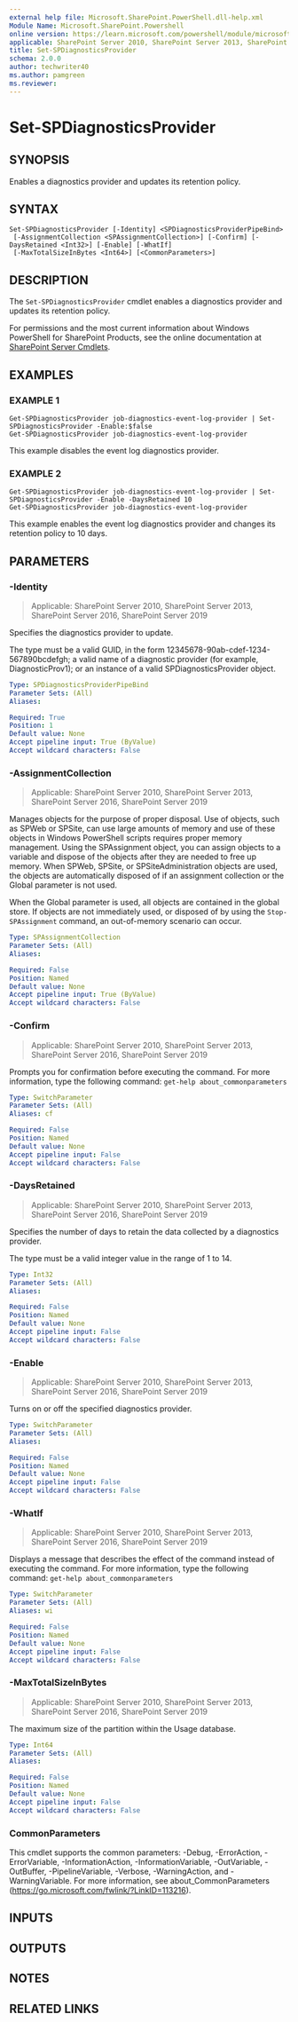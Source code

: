 ```yaml
---
external help file: Microsoft.SharePoint.PowerShell.dll-help.xml
Module Name: Microsoft.SharePoint.Powershell
online version: https://learn.microsoft.com/powershell/module/microsoft.sharepoint.powershell/set-spdiagnosticsprovider
applicable: SharePoint Server 2010, SharePoint Server 2013, SharePoint Server 2016, SharePoint Server 2019
title: Set-SPDiagnosticsProvider
schema: 2.0.0
author: techwriter40
ms.author: pamgreen
ms.reviewer:
---
```


# Set-SPDiagnosticsProvider

## SYNOPSIS
Enables a diagnostics provider and updates its retention policy.

## SYNTAX

```
Set-SPDiagnosticsProvider [-Identity] <SPDiagnosticsProviderPipeBind>
 [-AssignmentCollection <SPAssignmentCollection>] [-Confirm] [-DaysRetained <Int32>] [-Enable] [-WhatIf]
 [-MaxTotalSizeInBytes <Int64>] [<CommonParameters>]
```

## DESCRIPTION
The `Set-SPDiagnosticsProvider` cmdlet enables a diagnostics provider and updates its retention policy.

For permissions and the most current information about Windows PowerShell for SharePoint Products, see the online documentation at [SharePoint Server Cmdlets](https://learn.microsoft.com/powershell/sharepoint/sharepoint-server/sharepoint-server-cmdlets).

## EXAMPLES

### EXAMPLE 1
```
Get-SPDiagnosticsProvider job-diagnostics-event-log-provider | Set-SPDiagnosticsProvider -Enable:$false
Get-SPDiagnosticsProvider job-diagnostics-event-log-provider
```

This example disables the event log diagnostics provider.

### EXAMPLE 2
```
Get-SPDiagnosticsProvider job-diagnostics-event-log-provider | Set-SPDiagnosticsProvider -Enable -DaysRetained 10
Get-SPDiagnosticsProvider job-diagnostics-event-log-provider
```

This example enables the event log diagnostics provider and changes its retention policy to 10 days.

## PARAMETERS

### -Identity

> Applicable: SharePoint Server 2010, SharePoint Server 2013, SharePoint Server 2016, SharePoint Server 2019

Specifies the diagnostics provider to update.

The type must be a valid GUID, in the form 12345678-90ab-cdef-1234-567890bcdefgh; a valid name of a diagnostic provider (for example, DiagnosticProv1); or an instance of a valid SPDiagnosticsProvider object.

```yaml
Type: SPDiagnosticsProviderPipeBind
Parameter Sets: (All)
Aliases:

Required: True
Position: 1
Default value: None
Accept pipeline input: True (ByValue)
Accept wildcard characters: False
```

### -AssignmentCollection

> Applicable: SharePoint Server 2010, SharePoint Server 2013, SharePoint Server 2016, SharePoint Server 2019

Manages objects for the purpose of proper disposal.
Use of objects, such as SPWeb or SPSite, can use large amounts of memory and use of these objects in Windows PowerShell scripts requires proper memory management.
Using the SPAssignment object, you can assign objects to a variable and dispose of the objects after they are needed to free up memory.
When SPWeb, SPSite, or SPSiteAdministration objects are used, the objects are automatically disposed of if an assignment collection or the Global parameter is not used.

When the Global parameter is used, all objects are contained in the global store.
If objects are not immediately used, or disposed of by using the `Stop-SPAssignment` command, an out-of-memory scenario can occur.

```yaml
Type: SPAssignmentCollection
Parameter Sets: (All)
Aliases:

Required: False
Position: Named
Default value: None
Accept pipeline input: True (ByValue)
Accept wildcard characters: False
```

### -Confirm

> Applicable: SharePoint Server 2010, SharePoint Server 2013, SharePoint Server 2016, SharePoint Server 2019

Prompts you for confirmation before executing the command.
For more information, type the following command: `get-help about_commonparameters`

```yaml
Type: SwitchParameter
Parameter Sets: (All)
Aliases: cf

Required: False
Position: Named
Default value: None
Accept pipeline input: False
Accept wildcard characters: False
```

### -DaysRetained

> Applicable: SharePoint Server 2010, SharePoint Server 2013, SharePoint Server 2016, SharePoint Server 2019

Specifies the number of days to retain the data collected by a diagnostics provider.

The type must be a valid integer value in the range of 1 to 14.

```yaml
Type: Int32
Parameter Sets: (All)
Aliases:

Required: False
Position: Named
Default value: None
Accept pipeline input: False
Accept wildcard characters: False
```

### -Enable

> Applicable: SharePoint Server 2010, SharePoint Server 2013, SharePoint Server 2016, SharePoint Server 2019

Turns on or off the specified diagnostics provider.

```yaml
Type: SwitchParameter
Parameter Sets: (All)
Aliases:

Required: False
Position: Named
Default value: None
Accept pipeline input: False
Accept wildcard characters: False
```

### -WhatIf

> Applicable: SharePoint Server 2010, SharePoint Server 2013, SharePoint Server 2016, SharePoint Server 2019

Displays a message that describes the effect of the command instead of executing the command.
For more information, type the following command: `get-help about_commonparameters`

```yaml
Type: SwitchParameter
Parameter Sets: (All)
Aliases: wi

Required: False
Position: Named
Default value: None
Accept pipeline input: False
Accept wildcard characters: False
```

### -MaxTotalSizeInBytes

> Applicable: SharePoint Server 2010, SharePoint Server 2013, SharePoint Server 2016, SharePoint Server 2019

The maximum size of the partition within the Usage database.

```yaml
Type: Int64
Parameter Sets: (All)
Aliases:

Required: False
Position: Named
Default value: None
Accept pipeline input: False
Accept wildcard characters: False
```

### CommonParameters
This cmdlet supports the common parameters: -Debug, -ErrorAction, -ErrorVariable, -InformationAction, -InformationVariable, -OutVariable, -OutBuffer, -PipelineVariable, -Verbose, -WarningAction, and -WarningVariable. For more information, see about_CommonParameters (https://go.microsoft.com/fwlink/?LinkID=113216).

## INPUTS

## OUTPUTS

## NOTES

## RELATED LINKS
